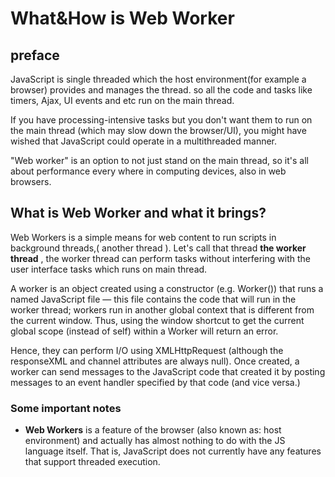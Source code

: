 # What&How is Web Worker

## preface

JavaScript is single threaded which the host environment(for example a browser) provides and manages the thread. so all the code and tasks like timers, Ajax, UI events and etc run on the main thread.

If you have processing-intensive tasks but you don't want them to run on the main thread (which may slow down the browser/UI), you might have wished that JavaScript could operate in a multithreaded manner.

"Web worker" is an option to not just stand on the main thread, so it's all about performance every where in computing devices, also in web browsers.

## What is Web Worker and what it brings?

Web Workers is a simple means for web content to run scripts in background threads,( another thread ).
Let's call that thread **the worker thread** , the worker thread can perform tasks without interfering with the user interface tasks which runs on main thread.

A worker is an object created using a constructor (e.g. Worker()) that runs a named JavaScript file — this file contains the code that will run in the worker thread; workers run in another global context that is different from the current window. Thus, using the window shortcut to get the current global scope (instead of self) within a Worker will return an error.

Hence, they can perform I/O using XMLHttpRequest (although the responseXML and channel attributes are always null). Once created, a worker can send messages to the JavaScript code that created it by posting messages to an event handler specified by that code (and vice versa.)

### Some important notes 

- **Web Workers** is a feature of the browser (also known as: host environment) and actually has almost nothing to do with the JS language itself. That is, JavaScript does not currently have any features that support threaded execution.

